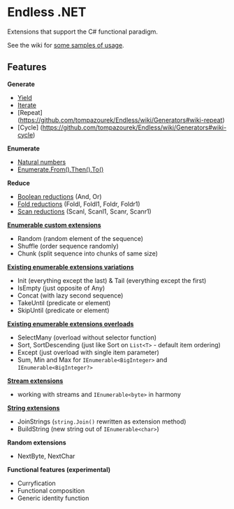 # Endless .NET

Extensions that support the C# functional paradigm.

See the wiki for [some samples of usage](https://github.com/tompazourek/Endless/wiki/Samples).

## Features

**Generate**

- [Yield](https://github.com/tompazourek/Endless/wiki/Generators#wiki-yield)
- [Iterate](https://github.com/tompazourek/Endless/wiki/Generators#wiki-iterate)
- [Repeat] (https://github.com/tompazourek/Endless/wiki/Generators#wiki-repeat)
- [Cycle] (https://github.com/tompazourek/Endless/wiki/Generators#wiki-cycle)

**Enumerate**

- [Natural numbers](https://github.com/tompazourek/Endless/wiki/Enumerate#wiki-natural-numbers)
- [Enumerate.From().Then().To()](https://github.com/tompazourek/Endless/wiki/Enumerate#wiki-from-then-to)

**Reduce**

- [Boolean reductions](https://github.com/tompazourek/Endless/blob/master/Endless/Extensions/BooleanReduceExtensions.cs) (And, Or)
- [Fold reductions](https://github.com/tompazourek/Endless/blob/master/Endless/Extensions/Advanced/FoldExtensions.cs) (Foldl, Foldl1, Foldr, Foldr1)
- [Scan reductions](https://github.com/tompazourek/Endless/blob/master/Endless/Extensions/Advanced/ScanExtensions.cs) (Scanl, Scanl1, Scanr, Scanr1)

[**Enumerable custom extensions**](https://github.com/tompazourek/Endless/blob/master/Endless/Extensions/IEnumerableExtensions.cs)
- Random (random element of the sequence)
- Shuffle (order sequence randomly)
- Chunk (split sequence into chunks of same size)

[**Existing enumerable extensions variations**](https://github.com/tompazourek/Endless/blob/master/Endless/Extensions/IEnumerableExtensions.cs)
- Init (everything except the last) & Tail (everything except the first)
- IsEmpty (just opposite of Any)
- Concat (with lazy second sequence)
- TakeUntil (predicate or element)
- SkipUntil (predicate or element)

[**Existing enumerable extensions overloads**](https://github.com/tompazourek/Endless/blob/master/Endless/Extensions/IEnumerableExtensions.cs)
- SelectMany (overload without selector function)
- Sort, SortDescending (just like Sort on `List<T>` - default item ordering)
- Except (just overload with single item parameter)
- Sum, Min and Max for `IEnumerable<BigInteger>` and `IEnumerable<BigInteger?>`

[**Stream extensions**](https://github.com/tompazourek/Endless/blob/master/Endless/Extensions/StreamExtensions.cs)

- working with streams and `IEnumerable<byte>` in harmony

[**String extensions**](https://github.com/tompazourek/Endless/blob/master/Endless/Extensions/StringExtensions.cs)

- JoinStrings (`string.Join()` rewritten as extension method)
- BuildString (new string out of `IEnumerable<char>`)

**Random extensions**

- NextByte, NextChar

**Functional features (experimental)**

- Curryfication
- Functional composition
- Generic identity function
